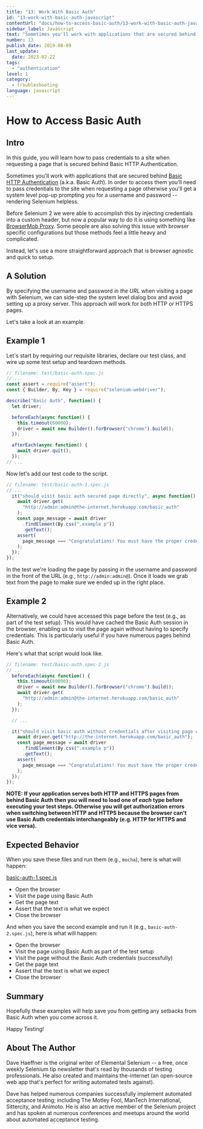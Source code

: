 ```yaml
---
title: "13: Work With Basic Auth"
id: "13-work-with-basic-auth-javascript"
contentUrl: "docs/how-to-access-basic-auth/13-work-with-basic-auth-javascript"
sidebar_label: Javascript
text: "Sometimes you'll work with applications that are secured behind Basic HTTP Authentication. In order to access them you'll need to pass credentials to the site when requesting a page otherwise you'll get a system level pop-up prompting you for a username and password rendering Selenium helpless."
number: 13
publish_date: 2019-08-09
last_update:
  date: 2023-02-22
tags:
  - "authentication"
level: 1
category:
  - troubleshooting
language: javascript
---
```


# How to Access Basic Auth

## Intro

In this guide, you will learn how to pass credentials to a site when requesting a page that is secured behind Basic HTTP Authentication.

Sometimes you'll work with applications that are secured behind [Basic HTTP Authentication](http://en.wikipedia.org/wiki/Basic_access_authentication) (a.k.a. Basic Auth). In order to access them you'll need to pass credentials to the site when requesting a page otherwise you'll get a system level pop-up prompting you for a username and password -- rendering Selenium helpless.

Before Selenium 2 we were able to accomplish this by injecting credentials into a custom header, but now a popular way to do it is using something like [BrowserMob Proxy](http://bmp.lightbody.net/). Some people are also solving this issue with browser specific configurations but those methods feel a little heavy and complicated.

Instead, let's use a more straightforward approach that is browser agnostic and quick to setup.

## A Solution

By specifying the username and password _in the URL_ when visiting a page with Selenium, we can side-step the system level dialog box and avoid setting up a proxy server. This approach will work for both HTTP or HTTPS pages.

Let's take a look at an example.

## Example 1

Let's start by requiring our requisite libraries, declare our test class, and wire up some test setup and teardown methods.

```javascript
// filename: test/basic-auth.spec.js
// ...
const assert = require("assert");
const { Builder, By, Key } = require("selenium-webdriver");

describe("Basic Auth", function() {
  let driver;

  beforeEach(async function() {
    this.timeout(60000);
    driver = await new Builder().forBrowser("chrome").build();
  });

  afterEach(async function() {
    await driver.quit();
  });
// ...
```

Now let's add our test code to the script.

```javascript
// filename: test/basic-auth-1.spec.js
// ...
  it("should visit basic auth secured page directly", async function() {
    await driver.get(
      "http://admin:admin@the-internet.herokuapp.com/basic_auth"
    );
    const page_message = await driver
      .findElement(By.css(".example p"))
      .getText();
    assert(
      page_message === "Congratulations! You must have the proper credentials."
    );
  });
});
```

In the test we're loading the page by passing in the username and password in the front of the URL (e.g., `http://admin:admin@`). Once it loads we grab text from the page to make sure we ended up in the right place.

## Example 2

Alternatively, we could have accessed this page before the test (e.g., as part of the test setup). This would have cached the Basic Auth session in the browser, enabling us to visit the page again without having to specify credentials. This is particularly useful if you have numerous pages behind Basic Auth.

Here's what that script would look like.

```javascript
// filename: test/basic-auth.spec-2.js
// ...
  beforeEach(async function() {
    this.timeout(60000);
    driver = await new Builder().forBrowser("chrome").build();
    await driver.get(
      "http://admin:admin@the-internet.herokuapp.com/basic_auth"
    );
  });

  // ...

  it("should visit basic auth without credentials after visiting page with them", async function() {
    await driver.get("http://the-internet.herokuapp.com/basic_auth");
    const page_message = await driver
      .findElement(By.css(".example p"))
      .getText();
    assert(
      page_message === "Congratulations! You must have the proper credentials."
    );
  });
});
```

**NOTE: If your application serves both HTTP and HTTPS pages from behind Basic Auth then you will need to load one of _each_ type before executing your test steps. Otherwise you will get authorization errors when switching between HTTP and HTTPS because the browser can't use Basic Auth credentials interchangeably (e.g. HTTP for HTTPS and vice versa).**

## Expected Behavior

When you save these files and run them (e.g., `mocha`), here is what will happen:

<u>basic-auth-1.spec.js</u>

- Open the browser
- Visit the page using Basic Auth
- Get the page text
- Assert that the text is what we expect
- Close the browser

And when you save the second example and run it (e.g., `basic-auth-2.spec.js`), here is what will happen:

- Open the browser
- Visit the page using Basic Auth as part of the test setup
- Visit the page without the Basic Auth credentials (successfully)
- Get the page text
- Assert that the text is what we expect
- Close the browser

## Summary

Hopefully these examples will help save you from getting any setbacks from Basic Auth when you come across it.

Happy Testing!

## About The Author

Dave Haeffner is the original writer of Elemental Selenium -- a free, once weekly Selenium tip newsletter that's read by thousands of testing professionals. He also created and maintains the-internet (an open-source web app that's perfect for writing automated tests against).

Dave has helped numerous companies successfully implement automated acceptance testing; including The Motley Fool, ManTech International, Sittercity, and Animoto. He is also an active member of the Selenium project and has spoken at numerous conferences and meetups around the world about automated acceptance testing.
